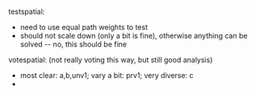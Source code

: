 testspatial:
- need to use equal path weights to test
- should not scale down (only a bit is fine), otherwise anything can be solved -- no, this should be fine

votespatial: (not really voting this way, but still good analysis) 
- most clear: a,b,unv1; vary a bit: prv1; very diverse: c
- 